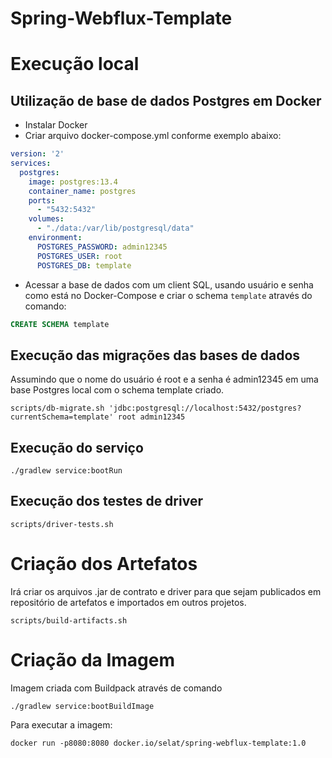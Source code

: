 # Spring-Webflux-Template

# Execução local

## Utilização de base de dados Postgres em Docker

- Instalar Docker
- Criar arquivo docker-compose.yml conforme exemplo abaixo:

```yaml
version: '2'
services:
  postgres:
    image: postgres:13.4
    container_name: postgres
    ports:
      - "5432:5432"
    volumes:
      - "./data:/var/lib/postgresql/data"
    environment:
      POSTGRES_PASSWORD: admin12345
      POSTGRES_USER: root
      POSTGRES_DB: template
```

- Acessar a base de dados com um client SQL, usando usuário e senha como está no Docker-Compose e criar o schema `template` através do comando:
```sql
CREATE SCHEMA template
```

## Execução das migrações das bases de dados

Assumindo que o nome do usuário é root e a senha é admin12345 em uma base Postgres local com o schema template criado.

```shell
scripts/db-migrate.sh 'jdbc:postgresql://localhost:5432/postgres?currentSchema=template' root admin12345
```

## Execução do serviço

```shell
./gradlew service:bootRun
```

## Execução dos testes de driver
```shell
scripts/driver-tests.sh
```

# Criação dos Artefatos

Irá criar os arquivos .jar de contrato e driver para que sejam publicados em repositório de artefatos e importados em outros projetos.

```shell
scripts/build-artifacts.sh
```

# Criação da Imagem

Imagem criada com Buildpack através de comando

```shell
./gradlew service:bootBuildImage
```

Para executar a imagem:
```shell
docker run -p8080:8080 docker.io/selat/spring-webflux-template:1.0
```
